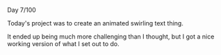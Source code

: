 Day 7/100

Today's project was to create an animated swirling text thing.

It ended up being much more challenging than I thought, but I got a nice
working version of what I set out to do.
